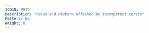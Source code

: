 ```yaml
---
ICD10: P010
Description: "Fetus and newborn affected by incompetent cervix"
Matters: No
Weight: 0
---
```


